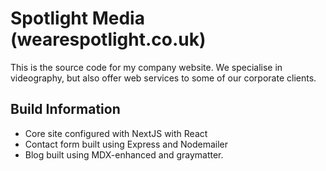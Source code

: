 # Spotlight Media (wearespotlight.co.uk)

This is the source code for my company website. We specialise in videography, but also offer web services to some of our corporate clients.

## Build Information

* Core site configured with NextJS with React
* Contact form built using Express and Nodemailer
* Blog built using MDX-enhanced and graymatter.
